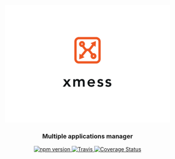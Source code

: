 <p align="center">
    <a href="https://ciklum-digital.github.io/xmess/">
        <img width="440" src="docs/assets/images/xmess.png" alt="xmess icon">
    </a>    
</p>
<h3 align="center">Multiple applications manager</h3>

<p align="center">
  <a href="https://www.npmjs.com/package/@xmess/core">
    <img src="https://img.shields.io/npm/v/@xmess/core.svg?style=flat" alt="npm version">
  </a>
  <a href="https://travis-ci.com/ciklum-digital/xmess">
    <img alt="Travis" src="https://img.shields.io/travis/ciklum-digital/xmess/master.svg">
  </a>
  <a href='https://coveralls.io/github/ciklum-digital/xmess?branch=master'>
    <img src='https://coveralls.io/repos/github/ciklum-digital/xmess/badge.svg?branch=master' alt='Coverage Status' />
  </a>
</p>
